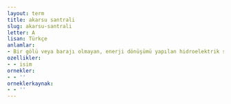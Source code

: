 ```yaml
---
layout: term
title: akarsu santrali
slug: akarsu-santrali
letter: A
lisan: Türkçe
anlamlar:
- Bir gölü veya barajı olmayan, enerji dönüşümü yapılan hidroelektrik santrali
ozellikler:
- - isim
ornekler:
- - ''
orneklerkaynak:
- - ''
---
```

